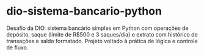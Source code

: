 # dio-sistema-bancario-python
Desafio da DIO: sistema bancário simples em Python com operações de depósito, saque (limite de R$500 e 3 saques/dia) e extrato com histórico de transações e saldo formatado. Projeto voltado à prática de lógica e controle de fluxo.
